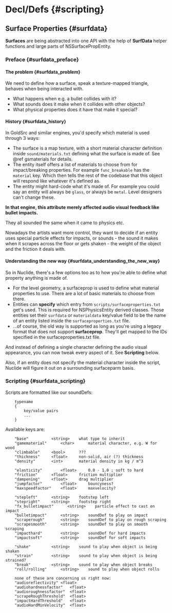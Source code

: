 # Decl/Defs {#scripting}

## Surface Properties {#surfdata}

**Surfaces** are being abstracted into one API with the help of **SurfData**
helper functions and large parts of NSSurfacePropEntity.

### Preface {#surfdata_preface}

#### The problem {#surfdata_problem}

We need to define how a surface, speak a texture-mapped triangle,
behaves when being interacted with.

-   What happens when e.g. a bullet collides with it?
-   What sounds does it make when it collides with other objects?
-   What physical properties does it have that make it special?

#### History {#surfdata_history}

In GoldSrc and similar engines, you'd specify
which material is used through 3 ways:

-   The surface is a map texture, with a short material character
    definition inside `sound/materials.txt` defining what the surface is
    made of. See @ref gsmaterials for details.
-   The entity itself offers a list of materials to choose from for
    impact/breaking properties. For example `func_breakable` has the
    `material` key. Which then tells the rest of the codebase that this
    object will respond like whatever it's defined as.
-   The entity might hard-code what it's made of. For example you could
    say an entity will always be `glass`, or always be `metal`. Level
    designers can't change these.

**In that engine, this attribute merely affected audio visual feedback
like bullet impacts.**

They all sounded the same when it came to physics etc.

Nowadays the artists want more control, they want to decide if an entity
uses special particle effects for impacts, or sounds - the sound it
makes when it scrapes across the floor or gets shaken - the weight of
the object and the friction it deals with.

#### Understanding the new way {#surfdata_understanding_the_new_way}

So in Nuclide, there's a few options too as to how you're able to define
what property anything is made of.

-   For the level geometry, a surfaceprop is used to
    define what material properties to use. There are a lot of basic materials
    to choose from there.
-   Entities can **specify** which entry from
    `scripts/surfaceproperties.txt` get's used. This is required for
    NSPhysicsEntity derived classes.
    Those entities set their `surfdata` or `materialdata` key/value
    field to be the name of an entity listed inside the
    `surfaceproperties.txt` file.
-   ...of course, the old way is supported as long as you're using a
    legacy format that does not support **surfaceprop**. They'll get
    mapped to the IDs specified in the surfaceproperties.txt file.

And instead of defining a single character defining the audio visual
appearance, you can now tweak every aspect of it. See **Scripting**
below.

Also, if an entity does not specify the material character inside the
script, Nuclide will figure it out on a surrounding surfaceparm basis.

### Scripting {#surfdata_scripting}

Scripts are formatted like our soundDefs:

        typename
        {
            key/value pairs
            ...
        }

Available keys are:

        "base"          <string>    what type to inherit
        "gamematerial"      <char>      material character, e.g. W for wood
        "climbable"     <bool>      ???
        "thickness"     <float>     non-solid, air (?) thickness
        "density"       <int>       material density in kg / m^3

        "elasticity"        <float>     0.0 - 1.0 ; soft to hard
        "friction"      <float>     friction multiplier
        "dampening"     <float>     drag multiplier
        "jumpfactor"        <float>     bouncyness?
        "maxspeedfactor"    <float>     maxvelocity?

        "stepleft"      <string>    footstep left
        "stepright"     <string>    footstep right
        "fx_bulletimpact"      <string>    particle effect to cast on impact
        "bulletimpact"      <string>    soundDef to play on impact
        "scraperough"       <string>    soundDef to play on rough scraping
        "scrapesmooth"      <string>    soundDef to play on smooth scraping
        "impacthard"        <string>    soundDef for hard impacts
        "impactsoft"        <string>    soundDef for soft impacts

        "shake"         <string>    sound to play when object is being shaken
        "strain"        <string>    sound to play when object is being strained?
        "break"         <string>    sound to play when object breaks
        "roll/rolling"      <string>    sound to play when object rolls

        none of these are concerning us right now:
        "audioreflectivity" <float>
        "audiohardnessfactor"   <float>
        "audioroughnessfactor"  <float>
        "scrapeRoughThreshold"  <float>
        "impactHardThreshold"   <float>
        "audioHardMinVelocity"  <float>
